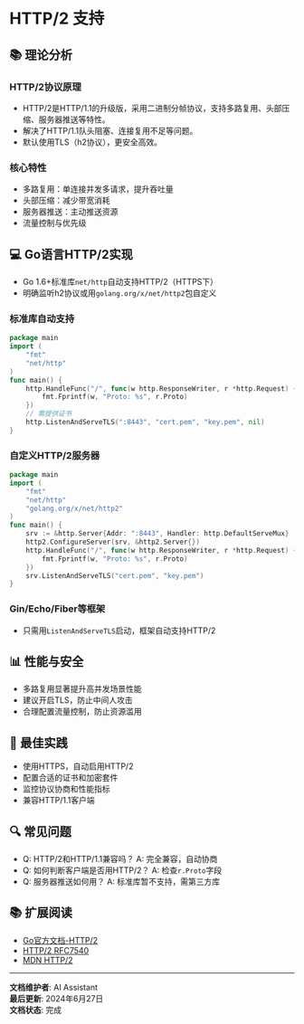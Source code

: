 # HTTP/2 支持

## 📚 **理论分析**

### **HTTP/2协议原理**

- HTTP/2是HTTP/1.1的升级版，采用二进制分帧协议，支持多路复用、头部压缩、服务器推送等特性。
- 解决了HTTP/1.1队头阻塞、连接复用不足等问题。
- 默认使用TLS（h2协议），更安全高效。

### **核心特性**

- 多路复用：单连接并发多请求，提升吞吐量
- 头部压缩：减少带宽消耗
- 服务器推送：主动推送资源
- 流量控制与优先级

## 💻 **Go语言HTTP/2实现**

- Go 1.6+标准库`net/http`自动支持HTTP/2（HTTPS下）
- 明确监听h2协议或用`golang.org/x/net/http2`包自定义

### **标准库自动支持**

```go
package main
import (
    "fmt"
    "net/http"
)
func main() {
    http.HandleFunc("/", func(w http.ResponseWriter, r *http.Request) {
        fmt.Fprintf(w, "Proto: %s", r.Proto)
    })
    // 需提供证书
    http.ListenAndServeTLS(":8443", "cert.pem", "key.pem", nil)
}
```

### **自定义HTTP/2服务器**

```go
package main
import (
    "fmt"
    "net/http"
    "golang.org/x/net/http2"
)
func main() {
    srv := &http.Server{Addr: ":8443", Handler: http.DefaultServeMux}
    http2.ConfigureServer(srv, &http2.Server{})
    http.HandleFunc("/", func(w http.ResponseWriter, r *http.Request) {
        fmt.Fprintf(w, "Proto: %s", r.Proto)
    })
    srv.ListenAndServeTLS("cert.pem", "key.pem")
}
```

### **Gin/Echo/Fiber等框架**

- 只需用`ListenAndServeTLS`启动，框架自动支持HTTP/2

## 📊 **性能与安全**

- 多路复用显著提升高并发场景性能
- 建议开启TLS，防止中间人攻击
- 合理配置流量控制，防止资源滥用

## 🎯 **最佳实践**

- 使用HTTPS，自动启用HTTP/2
- 配置合适的证书和加密套件
- 监控协议协商和性能指标
- 兼容HTTP/1.1客户端

## 🔍 **常见问题**

- Q: HTTP/2和HTTP/1.1兼容吗？
  A: 完全兼容，自动协商
- Q: 如何判断客户端是否用HTTP/2？
  A: 检查`r.Proto`字段
- Q: 服务器推送如何用？
  A: 标准库暂不支持，需第三方库

## 📚 **扩展阅读**

- [Go官方文档-HTTP/2](https://golang.org/pkg/net/http/#hdr-HTTP_2_Support)
- [HTTP/2 RFC7540](https://datatracker.ietf.org/doc/html/rfc7540)
- [MDN HTTP/2](https://developer.mozilla.org/zh-CN/docs/Web/HTTP/Overview#http2)

---

**文档维护者**: AI Assistant  
**最后更新**: 2024年6月27日  
**文档状态**: 完成
